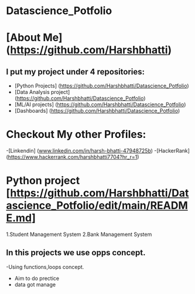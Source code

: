 # Datascience_Potfolio
# [About Me] (https://github.com/Harshbhatti)
## I put my project under 4 repositories:
- [Python Projects] (https://github.com/Harshbhatti/Datascience_Potfolio)
- [Data Analysis project] (https://github.com/Harshbhatti/Datascience_Potfolio)
- [ML/AI projects] (https://github.com/Harshbhatti/Datascience_Potfolio)
- [Dashboards] (https://github.com/Harshbhatti/Datascience_Potfolio)
  
# Checkout My other Profiles:
-[Linkendin] (www.linkedin.com/in/harsh-bhatti-47948725b)
-[HackerRank] (https://www.hackerrank.com/harshbhatti7704?hr_r=1)

# Python project [https://github.com/Harshbhatti/Datascience_Potfolio/edit/main/README.md]
1.Student Management System
2.Bank Management System

## In this projects we use opps concept.
-Using functions,loops concept.
- Aim to do prectice
- data got manage
